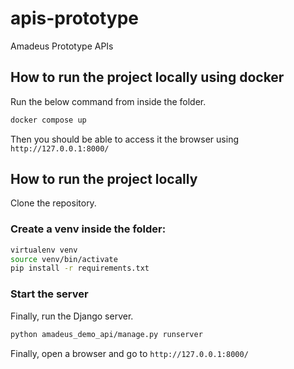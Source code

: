 # apis-prototype
Amadeus Prototype APIs

## How to run the project locally using docker
Run the below command from inside the folder.
```sh
docker compose up
```

Then you should be able to access it the browser using `http://127.0.0.1:8000/`

## How to run the project locally

Clone the repository.

### Create a venv inside the folder:

```sh
virtualenv venv
source venv/bin/activate
pip install -r requirements.txt
```

### Start the server 
Finally, run the Django server.

```sh
python amadeus_demo_api/manage.py runserver
```

Finally, open a browser and go to `http://127.0.0.1:8000/`
